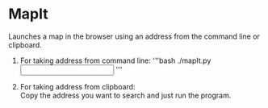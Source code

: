# MapIt
Launches a map in the browser using an address from the command line or clipboard.

1) For taking address from command line: 
   '''bash
   ./mapIt.py <input address>
   '''

2) For taking address from clipboard:
   <br/>Copy the address you want to search and just run the program.
